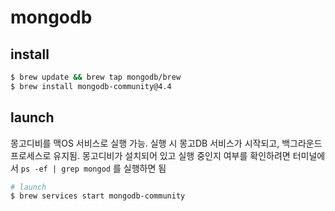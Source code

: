 # mongodb

## install
```zsh
$ brew update && brew tap mongodb/brew
$ brew install mongodb-community@4.4
```

## launch
몽고디비를 맥OS 서비스로 실행 가능. 실행 시 몽고DB 서비스가 시작되고, 백그라운드 프로세스로 유지됨.
몽고디비가 설치되어 있고 실행 중인지 여부를 확인하려면 터미널에서 `ps -ef | grep mongod` 를 실행하면 됨
 ```zsh
# launch
$ brew services start mongodb-community
```
